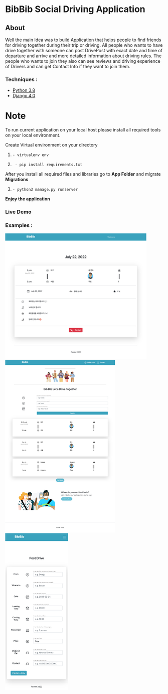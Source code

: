 # BibBib Social Driving Application

## About 

Well the main Idea was to build Application that helps people to find friends for driving together during their trip or driving. All people who wants to have drive together with someone can post DrivePost with exact date and time of departure and arrive and more detailed information about driving rules. The people who wants to join they also can see reviews and driving experience of Drivers and can get Contact Info if they want to join them. 

### Techniques :

* [Python 3.8](https://www.python.org/)
*  [Django 4.0](https://docs.djangoproject.com/en/4.0/)


# Note

To run current application on your local host please install all required tools on your local environment. 

Create Virtual environment on your directory

1. `- virtualenv env`

2. ` - pip install requirements.txt`

After you install all required files and libraries go to **App Folder** and migrate **Migrations**

3. `- python3 manage.py runserver`

**Enjoy the application**
### Live Demo [](http://bib-bib.herokuapp.com/)
### Examples :
<img src="https://github.com/barkhayot/bib-bib/blob/main/screencapture-bib-bib-herokuapp-drives-2-2022-05-21-12_31_39.jpg" width="450" height="400" />

<img src="https://github.com/barkhayot/bib-bib/blob/main/screencapture-bib-bib-herokuapp-drives-2022-05-21-12_28_07.jpg" width="350" height="550" />

<img src="https://github.com/barkhayot/bib-bib/blob/main/screencapture-bib-bib-herokuapp-drives-post-2022-05-21-12_34_12.jpg" width="200" height="500" />
